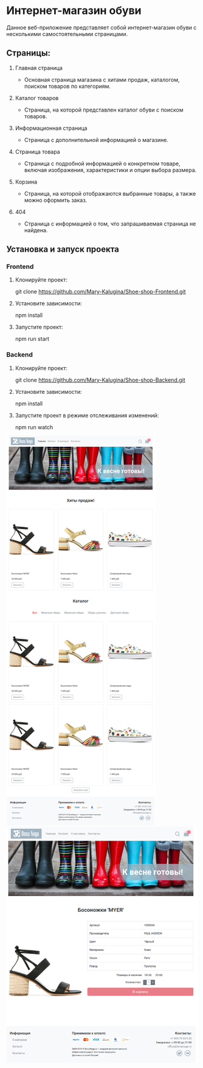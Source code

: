 # Интернет-магазин обуви

Данное веб-приложение представляет собой интернет-магазин обуви с несколькими самостоятельными страницами.

## Страницы:

1. Главная страница
   - Основная страница магазина с хитами продаж, каталогом, поиском товаров по категориям.

2. Каталог товаров
   - Страница, на которой представлен каталог обуви с поиском товаров.

3. Информационная страница
   - Страница с дополнительной информацией о магазине.

4. Страница товара
   - Страница с подробной информацией о конкретном товаре, включая изображения, характеристики и опции выбора размера.

5. Корзина
   - Страница, на которой отображаются выбранные товары, а также можно оформить заказ.

6. 404
   - Страница с информацией о том, что запрашиваемая страница не найдена.

## Установка и запуск проекта

### Frontend

1. Клонируйте проект:
    
    git clone https://github.com/Mary-Kalugina/Shoe-shop-Frontend.git
    

2. Установите зависимости:
    
    npm install
    

3. Запустите проект:
    
    npm run start
    

### Backend

1. Клонируйте проект:
    
    git clone https://github.com/Mary-Kalugina/Shoe-shop-Backend.git
    

2. Установите зависимости:
    
    npm install
    

3. Запустите проект в режиме отслеживания изменений:
    
    npm run watch

   
![магазин](https://github.com/Mary-Kalugina/Shoe-shop/blob/main/index-loaded.png)
![магазин](https://github.com/Mary-Kalugina/Shoe-shop/blob/main/catalog-item.png)
